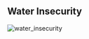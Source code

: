 ## Water Insecurity
![water_insecurity](https://github.com/user-attachments/assets/2f65c862-3733-4e8b-85a5-69a82cf59889)
